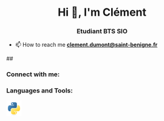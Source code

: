 <h1 align="center">Hi 👋, I'm Clément</h1>
<h3 align="center">Etudiant BTS SIO</h3>

- 📫 How to reach me **clement.dumont@saint-benigne.fr**

##<h3 align="left">Connect with me:</h3>
<p align="left">
</p>

<h3 align="left">Languages and Tools:</h3>
<p align="left"> <a href="https://www.python.org" target="_blank" rel="noreferrer"> <img src="https://raw.githubusercontent.com/devicons/devicon/master/icons/python/python-original.svg" alt="python" width="40" height="40"/> </a> </p>
